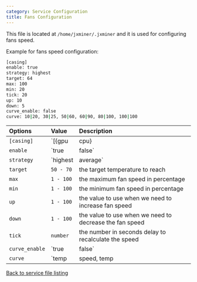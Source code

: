 ```yaml
---
category: Service Configuration
title: Fans Configuration
---
```


This file is located at `/home/jxminer/.jxminer` and it is used for configuring fans speed.

Example for fans speed configuration:

```bash
[casing]
enable: true
strategy: highest
target: 64
max: 100
min: 20
tick: 20
up: 10
down: 5
curve_enable: false
curve: 10|20, 30|25, 50|60, 60|90, 80|100, 100|100
```

| Options | Value | Description |
|:--------|:------|:------------|
|`[casing]` | `[{gpu|cpu}|{index}|{coin}]` | the type of the device for, it can be casing for casing or gpu. it can also used to target gpu with specific order id `{index}` or gpu for specific coin `{coin}` |
|`enable` | `true|false` | disable the fan control for its block
|`strategy` | `highest|average` | this only applicable to casing fans, where it will calculate the fan speed based on gpu `highest` temperature or its total `average` temperature |
|`target` | `50 - 70` | the target temperature to reach |
|`max` | `1 - 100` | the maximum fan speed in percentage |
|`min` | `1 - 100` | the minimum fan speed in percentage |
|`up` | `1 - 100` | the value to use when we need to increase fan speed |
|`down` | `1 - 100` | the value to use when we need to decrease the fan speed |
|`tick` | `number` | the number in seconds delay to recalculate the speed |
|`curve_enable` | `true|false` | enable curve mode, where the fan speed will be calcuated based on curve points |
|`curve` | `temp|speed, temp|speed` | multiple curve point using `temp|speed` as value and separated by comma |


[Back to service file listing](/jxminer-config#services)





